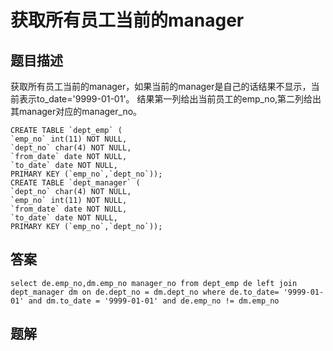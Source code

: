 # 获取所有员工当前的manager

## 题目描述

获取所有员工当前的manager，如果当前的manager是自己的话结果不显示，当前表示to_date='9999-01-01'。
结果第一列给出当前员工的emp_no,第二列给出其manager对应的manager_no。

```mysql
CREATE TABLE `dept_emp` (
`emp_no` int(11) NOT NULL,
`dept_no` char(4) NOT NULL,
`from_date` date NOT NULL,
`to_date` date NOT NULL,
PRIMARY KEY (`emp_no`,`dept_no`));
CREATE TABLE `dept_manager` (
`dept_no` char(4) NOT NULL,
`emp_no` int(11) NOT NULL,
`from_date` date NOT NULL,
`to_date` date NOT NULL,
PRIMARY KEY (`emp_no`,`dept_no`));
```

## 答案

```mysql
select de.emp_no,dm.emp_no manager_no from dept_emp de left join dept_manager dm on de.dept_no = dm.dept_no where de.to_date= '9999-01-01' and dm.to_date = '9999-01-01' and de.emp_no != dm.emp_no
```

## 题解

